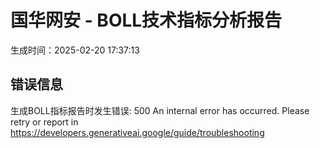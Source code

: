 
# 国华网安 - BOLL技术指标分析报告
生成时间：2025-02-20 17:37:13

## 错误信息
生成BOLL指标报告时发生错误: 500 An internal error has occurred. Please retry or report in https://developers.generativeai.google/guide/troubleshooting
